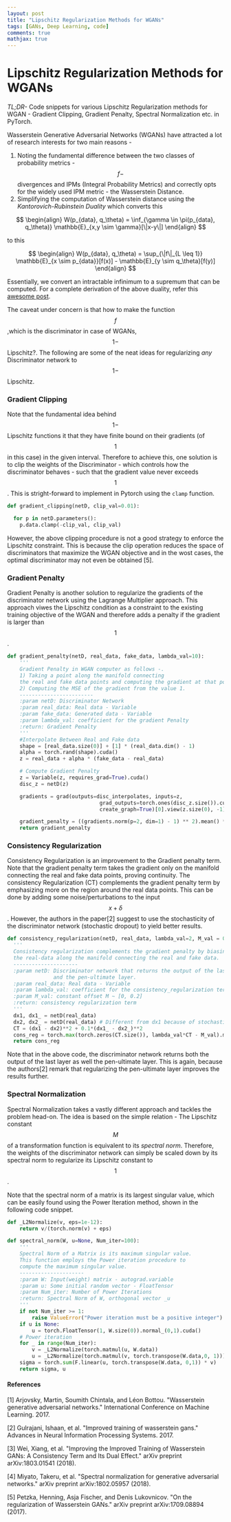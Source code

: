 ```yaml
---
layout: post
title: "Lipschitz Regularization Methods for WGANs"
tags: [GANs, Deep Learning, code]
comments: true
mathjax: true
---
```


# Lipschitz Regularization Methods for WGANs

*TL;DR-* Code snippets for various Lipschitz Regularization methods for WGAN - Gradient Clipping, Gradient Penalty, Spectral Normalization etc. in PyTorch.

Wasserstein Generative Adversarial Networks (WGANs) have attracted a lot of research interests for two main reasons -
1) Noting the fundamental difference between the two classes of probability metrics - $$f-$$divergences and IPMs (Integral Probability Metrics) and correctly opts for the widely used IPM metric - the Wasserstein Distance.
2) Simplifying the computation of Wasserstein distance using the *Kantorovich-Rubinstein Duality* which converts this

$$
\begin{align}
W(p_{data}, q_\theta) = \inf_{\gamma \in \pi(p_{data}, q_\theta)} \mathbb{E}_{x,y \sim \gamma}[\|x-y\|]
\end{align}
$$

   to this

$$
\begin{align}
W(p_{data}, q_\theta) = \sup_{\|f\|_{L \leq 1}} \mathbb{E}_{x \sim p_{data}}[f(x)] - \mathbb{E}_{y \sim q_\theta}[f(y)]
\end{align}
$$

Essentially, we convert an intractable infinimum to a supremum that can be computed. For a complete derivation of the above duality, refer this [awesome post](https://vincentherrmann.github.io/blog/wasserstein/).

The caveat under concern is that how to make the function $$f$$ ,which is the discriminator in case of WGANs, $$1-$$ Lipschitz?. The following are some of the neat ideas for regularizing *any* Discriminator network to $$1-$$ Lipschitz.

### Gradient Clipping
Note that the fundamental idea behind $$1-$$ Lipschitz functions it that they have finite bound on their gradients (of $$1$$ in this case) in the given interval. Therefore to achieve this, one solution is to clip the weights of the Discriminator - which controls how the discriminator behaves - such that the gradient value never exceeds $$1$$. This is stright-forward to implement in Pytorch using the `clamp` function.

```python
def gradient_clipping(netD, clip_val=0.01):

  for p in netD.parameters():
    p.data.clamp(-clip_val, clip_val)
```
However, the above clipping procedure is not a good strategy to enforce the Lipschitz constraint. This is because the clip operation reduces the space of discriminators that maximize the WGAN objective and in the wost cases, the optimal discriminator may not even be obtained [5].

### Gradient Penalty
Gradient Penalty is another solution to regularize the gradients of the discriminator network using the Lagrange Multiplier approach. This approach viwes the Lipschitz condition as a constraint to the existing training objective of the WGAN and therefore adds a penalty if the gradient is larger than $$1$$.

```python
def gradient_penalty(netD, real_data, fake_data, lambda_val=10):
    '''
    Gradient Penalty in WGAN computer as follows -.
    1) Taking a point along the manifold connecting
    the real and fake data points and computing the gradient at that point.
    2) Computing the MSE of the gradient from the value 1.
    ------------------------
    :param netD: Discriminator Network
    :param real_data: Real data - Variable
    :param fake_data: Generated data - Variable
    :param lambda_val: coefficient for the gradient Penalty
    :return: Gradient Penalty
    '''
    #Interpolate Between Real and Fake data
    shape = [real_data.size(0)] + [1] * (real_data.dim() - 1)
    alpha = torch.rand(shape).cuda()
    z = real_data + alpha * (fake_data - real_data)

    # Compute Gradient Penalty
    z = Variable(z, requires_grad=True).cuda()
    disc_z = netD(z)

    gradients = grad(outputs=disc_interpolates, inputs=z,
                              grad_outputs=torch.ones(disc_z.size()).cuda(),
                              create_graph=True)[0].view(z.size(0), -1)

    gradient_penalty = ((gradients.norm(p=2, dim=1) - 1) ** 2).mean() * lambda_val
    return gradient_penalty
```

### Consistency Regularization
Consistency Regularization is an improvement to the Gradient penalty term. Note that the gradient penalty term takes the gradient only on the manifold connecting the real and fake data points, proving continuity. The consistency Regularization (CT) complements the gradient penalty term by emphasizing more on the region around the real data points. This can be done by adding some noise/perturbations to the input $$x + \delta$$. However, the authors in the paper[2] suggest to use the stochasticity of the discriminator network (stochastic dropout) to yield better results.

```python
def consistency_regularization(netD, real_data, lambda_val=2, M_val = 0.0):
  '''
  Consistency regularization complements the gradient penalty by biasing towards
  the real-data along the manifold connecting the real and fake data.
  ---------------------
  :param netD: Discriminator network that returns the output of the last layer
               and the pen-ultimate layer.
  :param real_data: Real data - Variable
  :param lambda_val: coefficient for the consistency_regularization term
  :param M_val: constant offset M ~ [0, 0.2]
  :return: consistency regularization term
  '''
  dx1, dx1_ = netD(real_data)
  dx2, dx2_ = netD(real_data) # Different from dx1 because of stochastic dropout
  CT = (dx1 - dx2)**2 + 0.1*(dx1_ - dx2_)**2
  cons_reg = torch.max(torch.zeros(CT.size()), lambda_val*CT - M_val).mean()
  return cons_reg
```
Note that in the above code, the discriminator network returns both the output of the last layer as well the pen-ultimate layer. This is again, because the authors[2] remark that regularizing the pen-ultimate layer improves the results further.

### Spectral Normalization
Spectral Normalization takes a vastly different approach and tackles the problem head-on. The idea is based on the simple relation - The Lipschitz constant $$M$$ of a transformation function is equivalent to its *spectral norm*. Therefore, the weights of the discriminator network can simply be scaled down by its spectral norm to regularize its Lipschitz constant to $$1$$.

Note that the spectral norm of a matrix is its largest singular value, which can be easily found using the Power Iteration method, shown in the following code snippet.

```python
def _L2Normalize(v, eps=1e-12):
    return v/(torch.norm(v) + eps)

def spectral_norm(W, u=None, Num_iter=100):
    '''
    Spectral Norm of a Matrix is its maximum singular value.
    This function employs the Power iteration procedure to
    compute the maximum singular value.
    ---------------------
    :param W: Input(weight) matrix - autograd.variable
    :param u: Some initial random vector - FloatTensor
    :param Num_iter: Number of Power Iterations
    :return: Spectral Norm of W, orthogonal vector _u
    '''
    if not Num_iter >= 1:
        raise ValueError("Power iteration must be a positive integer")
    if u is None:
        u = torch.FloatTensor(1, W.size(0)).normal_(0,1).cuda()
    # Power iteration
    for _ in range(Num_iter):
        v = _L2Normalize(torch.matmul(u, W.data))
        u = _L2Normalize(torch.matmul(v, torch.transpose(W.data,0, 1)))
    sigma = torch.sum(F.linear(u, torch.transpose(W.data, 0,1)) * v)
    return sigma, u
```

#### References
[1] Arjovsky, Martin, Soumith Chintala, and Léon Bottou. "Wasserstein generative adversarial networks." International Conference on Machine Learning. 2017.

[2] Gulrajani, Ishaan, et al. "Improved training of wasserstein gans." Advances in Neural Information Processing Systems. 2017.

[3] Wei, Xiang, et al. "Improving the Improved Training of Wasserstein GANs: A Consistency Term and Its Dual Effect." arXiv preprint arXiv:1803.01541 (2018).

[4] Miyato, Takeru, et al. "Spectral normalization for generative adversarial networks." arXiv preprint arXiv:1802.05957 (2018).

[5] Petzka, Henning, Asja Fischer, and Denis Lukovnicov. "On the regularization of Wasserstein GANs." arXiv preprint arXiv:1709.08894 (2017).
